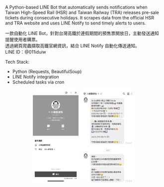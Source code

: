 A Python-based LINE Bot that automatically sends notifications when Taiwan High-Speed Rail (HSR) and Taiwan Railway (TRA) releases pre-sale tickets during consecutive holidays. 
It scrapes data from the official HSR and TRA website and uses LINE Notify to send timely alerts to users.

一款自動化 LINE Bot，針對台灣高鐵於連假期間的預售票開放日，主動發送通知提醒使用者購票。</br>
透過網頁爬蟲擷取高鐵官網資訊，結合 LINE Notify 自動化傳送通知。</br>
LINE ID：@011iduiw</br>

Tech Stack:
- Python (Requests, BeautifulSoup)
- LINE Notify integration
- Scheduled tasks via cron
  
<div style="display: flex; justify-content: center; gap: 10px;">
  <img src="https://github.com/EishinCHEN/hsr_ticket_notifier/blob/64a8d52da5ca6a60c7a2a4a4e75032468c403765/images/line_bot.jpg" style="height: 300px; object-fit: contain;">
  <img src="https://github.com/EishinCHEN/hsr_ticket_notifier/blob/5ae11f759423fdca57130dd76d961122e95ec09e/images/messageInfo.jpg" style="height: 300px; object-fit: contain;">
</div>
